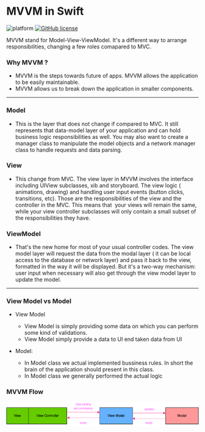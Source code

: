 # MVVM in Swift



![platform](https://img.shields.io/badge/platform-iOS-orange)
[![GitHub license](https://img.shields.io/badge/License-Apache2.0-blue.svg)](LICENSE)

MVVM stand for Model-View-ViewModel. It's a different way to arrange responsibilities, changing a few roles comapared to MVC.


 ### Why MVVM ? ### 
-  MVVM is the steps towards future of apps. MVVM allows the application to be easily maintainable.
-  MVVM allows us to break down the application in smaller components.

***

 ### Model ### 

- This is the layer that does not change if compared to MVC. It still represents that data-model layer of your application and can hold business logic responsibilities as well. You may also want to create a manager class to manipulate the model objects and a network manager class to handle requests and data parsing.

 ### View ### 

- This change from MVC. The view layer in MVVM involves the interface including UIView subclasses, xib and storyboard. The view logic ( animations, drawing) and handling user input events (button clicks, transitions, etc). Those are the responsibilities of the view and the controller in the MVC. This means that  your views will remain the same, while your view controller subclasses will only contain a small subset of the responsibilities they have.

 ### ViewModel ### 

- That's the new home for most of your usual controller codes. The view model layer will request the data from the modal layer ( it can be local access to the database or network layer) and pass it back to the view, formatted in the way it will be displayed. But it's a two-way mechanism: user input when necessary will also get through the view model layer to update the model. 

***

 ### View Model vs Model ### 
 * View Model
      * View Model is simply providing some data on which you can perform some kind of validations.
      * View Model simply provide a data to UI end taken data from UI
              
 * Model:
      * In Model class we actual implemented bussiness rules. In short the brain of the application should present in this class.
      * In Model class we generally performed the actual logic
      
 ### MVVM Flow ### 
 
![MVVM Flow](https://github.com/neha275/MVVM_Swift/blob/main/MVVM.png)
